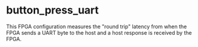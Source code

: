 # button_press_uart
This FPGA configuration measures the "round trip" latency from when the FPGA sends a UART byte to the host and a host response is received by the FPGA.
